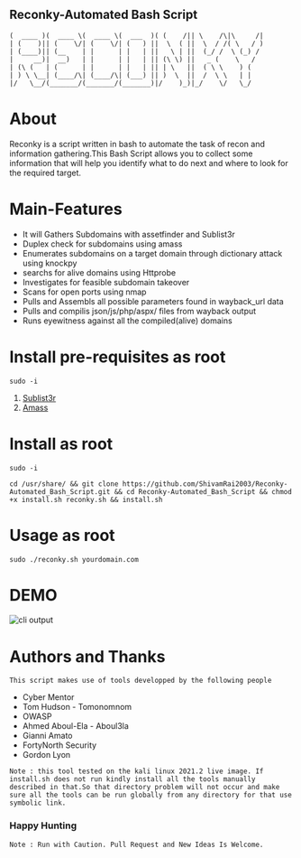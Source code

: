 ## Reconky-Automated Bash Script

```---------	 _______  _______  _______  _______  _        _                
(  ____ )(  ____ \(  ____ \(  ___  )( (    /|| \    /\|\     /|
| (    )|| (    \/| (    \/| (   ) ||  \  ( ||  \  / /( \   / )
| (____)|| (__    | |      | |   | ||   \ | ||  (_/ /  \ (_) / 
|     __)|  __)   | |      | |   | || (\ \) ||   _ (    \   /  
| (\ (   | (      | |      | |   | || | \   ||  ( \ \    ) (   
| ) \ \__| (____/\| (____/\| (___) || )  \  ||  /  \ \   | |   
|/   \__/(_______/(_______/(_______)|/    )_)|_/    \/   \_/   
``` 

# About 

Reconky is a script written in bash to automate the task of recon and information gathering.This Bash Script allows you to collect some information that will help you identify what to do next and where to look for the required target.

# Main-Features

- It will Gathers Subdomains with assetfinder and Sublist3r
- Duplex check for subdomains using amass
- Enumerates subdomains on a target domain through dictionary attack using knockpy
- searchs for alive domains using Httprobe
- Investigates for feasible subdomain takeover
- Scans for open ports using nmap
- Pulls and Assembls all possible parameters found in wayback_url data
- Pulls and compilis json/js/php/aspx/ files from wayback output
- Runs eyewitness against all the compiled(alive) domains


# Install pre-requisites as root

```ShellSession
sudo -i
```

1. [Sublist3r](https://github.com/4k4xs4pH1r3/Sublist3r)
2. [Amass](https://github.com/4k4xs4pH1r3/Amass)


# Install as root
```ShellSession
sudo -i
```

```ShellSession
cd /usr/share/ && git clone https://github.com/ShivamRai2003/Reconky-Automated_Bash_Script.git && cd Reconky-Automated_Bash_Script && chmod +x install.sh reconky.sh && install.sh
```

# Usage as root
```ShellSession
sudo ./reconky.sh yourdomain.com
```


# DEMO
![cli output](https://github.com/ShivamRai2003/Reconky-Automated_Bash_Script/blob/main/Recon.gif)

# Authors and Thanks

`This script makes use of tools developped by the following people`
- Cyber Mentor 
- Tom Hudson - Tomonomnom
- OWASP
- Ahmed Aboul-Ela - Aboul3la
- Gianni Amato
- FortyNorth Security
- Gordon Lyon

`Note : this tool tested on the kali linux 2021.2 live image. If install.sh does not run kindly install all the tools manually described in that.So that directory problem will not occur and make sure all the tools can be run globally from any directory for that use symbolic link.`

### Happy Hunting
`Note : Run with Caution. Pull Request and New Ideas Is Welcome. `
